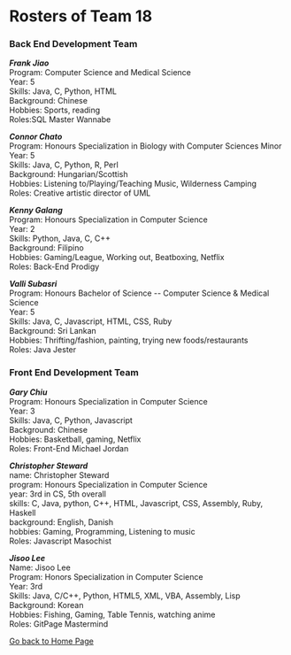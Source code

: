 # Rosters of Team 18

### Back End Development Team

**_Frank Jiao_**<br>
Program: Computer Science and Medical Science<br>
Year: 5<br>
Skills: Java, C, Python, HTML<br>
Background: Chinese<br>
Hobbies: Sports, reading<br>
Roles:SQL Master Wannabe<br>

**_Connor Chato_**<br>
Program: Honours Specialization in Biology with Computer Sciences Minor<br>
Year: 5<br>
Skills: Java, C, Python, R, Perl<br>
Background: Hungarian/Scottish<br>
Hobbies: Listening to/Playing/Teaching Music, Wilderness Camping<br>
Roles: Creative artistic director of UML<br>

**_Kenny Galang_**<br>
Program: Honours Specialization in Computer Science<br>
Year: 2<br>
Skills: Python, Java, C, C++<br>
Background: Filipino<br>
Hobbies: Gaming/League, Working out, Beatboxing, Netflix<br>
Roles: Back-End Prodigy <br>

**_Valli Subasri_**<br>
Program: Honours Bachelor of Science -- Computer Science & Medical Science<br>
Year: 5<br>
Skills: Java, C, Javascript, HTML, CSS, Ruby<br>
Background: Sri Lankan<br>
Hobbies: Thrifting/fashion, painting, trying new foods/restaurants<br>
Roles: Java Jester<br>

### Front End Development Team

**_Gary Chiu_**<br>
Program: Honours Specialization in Computer Science<br>
Year: 3<br>
Skills: Java, C, Python, Javascript<br>
Background: Chinese<br>
Hobbies: Basketball, gaming, Netflix<br>
Roles: Front-End Michael Jordan <br>

**_Christopher Steward_**<br>
name: Christopher Steward<br>
program: Honours Specialization in Computer Science<br>
year: 3rd in CS, 5th overall<br>
skills: C, Java, python, C++, HTML, Javascript, CSS, Assembly, Ruby, Haskell<br>
background: English, Danish<br>
hobbies: Gaming, Programming, Listening to music<br>
Roles: Javascript Masochist<br>

**_Jisoo Lee_**<br>
Name: Jisoo Lee<br>
Program: Honors Specialization in Computer Science<br>
Year: 3rd<br>
Skills: Java, C/C++, Python, HTML5, XML, VBA, Assembly, Lisp<br>
Background: Korean<br>
Hobbies: Fishing, Gaming, Table Tennis, watching anime<br>
Roles: GitPage Mastermind<br>

[Go back to Home Page](../README.md)
